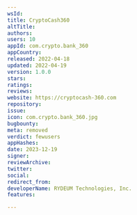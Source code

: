 ```yaml
---
wsId: 
title: CryptoCash360
altTitle: 
authors: 
users: 10
appId: com.crypto.bank_360
appCountry: 
released: 2022-04-18
updated: 2022-04-19
version: 1.0.0
stars: 
ratings: 
reviews: 
website: https://cryptocash-360.com
repository: 
issue: 
icon: com.crypto.bank_360.jpg
bugbounty: 
meta: removed
verdict: fewusers
appHashes: 
date: 2023-12-19
signer: 
reviewArchive: 
twitter: 
social: 
redirect_from: 
developerName: RYDEUM Technologies, Inc.
features: 

---
```


